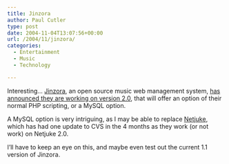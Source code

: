 ```yaml
---
title: Jinzora
author: Paul Cutler
type: post
date: 2004-11-04T13:07:56+00:00
url: /2004/11/jinzora/
categories:
  - Entertainment
  - Music
  - Technology

---
```

Interesting&#8230; [Jinzora][1], an open source music web management system, [has announced they are working on version 2.0][2], that will offer an option of their normal PHP scripting, or a MySQL option.

A MySQL option is very intriguing, as I may be able to replace [Netjuke][3], which has had one update to CVS in the 4 months as they work (or not work) on Netjuke 2.0.

I&#8217;ll have to keep an eye on this, and maybe even test out the current 1.1 version of Jinzora.

 [1]: http://www.jinzora.org
 [2]: http://www.jinzora.org/modules.php?op=modload&name=News&file=article&sid=35&mode=thread&order=0&thold=0
 [3]: http://www.netjuke.org